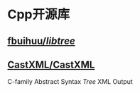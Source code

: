 # Cpp开源库

## [fbuihuu/*libtree*](https://github.com/fbuihuu/libtree)

## [CastXML/CastXML](https://github.com/CastXML/CastXML)

C-family Abstract Syntax *Tree* XML Output